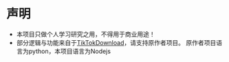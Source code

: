 # 声明
- 本项目只做个人学习研究之用，不得用于商业用途！
- 部分逻辑与功能来自于[TikTokDownload](https://github.com/Johnserf-Seed/TikTokDownload)，请支持原作者项目。
  原作者项目语言为python，本项目语言为Nodejs